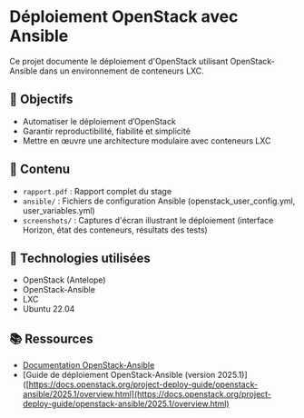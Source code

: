 # Déploiement OpenStack avec Ansible

Ce projet documente le déploiement d'OpenStack utilisant OpenStack-Ansible dans un environnement de conteneurs LXC.
## 🎯 Objectifs
- Automatiser le déploiement d’OpenStack
- Garantir reproductibilité, fiabilité et simplicité
- Mettre en œuvre une architecture modulaire avec conteneurs LXC

## 📂 Contenu
- `rapport.pdf` : Rapport complet du stage
- `ansible/` : Fichiers de configuration Ansible (openstack_user_config.yml, user_variables.yml)
- `screenshots/` : Captures d'écran illustrant le déploiement (interface Horizon, état des conteneurs, résultats des tests)

## 🔧 Technologies utilisées
- OpenStack (Antelope)
- OpenStack-Ansible
- LXC
- Ubuntu 22.04

## 📚 Ressources
- [Documentation OpenStack-Ansible](https://docs.openstack.org/openstack-ansible/latest/)
- [Guide de déploiement OpenStack-Ansible (version 2025.1)]([https://docs.openstack.org/project-deploy-guide/openstack-ansible/2025.1/overview.html](https://docs.openstack.org/project-deploy-guide/openstack-ansible/2025.1/overview.html)
